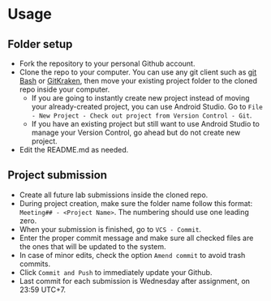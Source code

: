 
# Usage
## Folder setup

- Fork the repository to your personal Github account.
- Clone the repo to your computer. You can use any git client such as [git Bash](https://git-scm.com/downloads) or [GitKraken](https://www.gitkraken.com/download/windows64), then move your existing project folder to the cloned repo inside your computer.
  - If you are going to instantly create new project instead of moving your already-created project, you can use Android Studio. Go to `File - New Project - Check out project from Version Control - Git`.
  - If you have an existing project but still want to use Android Studio to manage your Version Control, go ahead but do not create new project.
- Edit the README.md as needed.

## Project submission
- Create all future lab submissions inside the cloned repo.
- During project creation, make sure the folder name follow this format: `Meeting## - <Project Name>`. The numbering should use one leading zero.
- When your submission is finished, go to `VCS - Commit`.
- Enter the proper commit message and make sure all checked files are the ones that will be updated to the system.
- In case of minor edits, check the option `Amend commit` to avoid trash commits.
- Click `Commit and Push` to immediately update your Github.
- Last commit for each submission is Wednesday after assignment, on 23:59 UTC+7.